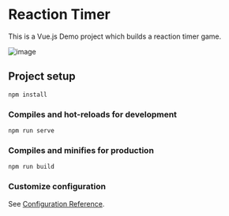# Reaction Timer

This is a Vue.js Demo project which builds a reaction timer game.

![image](https://user-images.githubusercontent.com/68500948/178338161-925e6af8-f64a-4580-8da0-95b48cbb729b.png)



## Project setup
```
npm install
```

### Compiles and hot-reloads for development
```
npm run serve
```

### Compiles and minifies for production
```
npm run build
```

### Customize configuration
See [Configuration Reference](https://cli.vuejs.org/config/).
